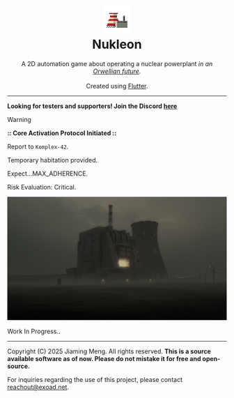 <h1 align="center">
<img src="./Artwork/icon.png" width=64/><br/>Nukleon
</h1>
<p align="center">
A 2D automation game about operating a nuclear powerplant <em>in an <a href="https://en.wikipedia.org/wiki/Nineteen_Eighty-Four">Orwellian future</a>.</em>
<br/>
<br/>
Created using <a href="https://flutter/">Flutter</a>.
</p>
<hr/>

**Looking for testers and supporters! Join the Discord [here](https://discord.gg/PbJQRT9zQ8)**

> [!WARNING]
> **:: Core Activation Protocol Initiated ::**
> 
> Report to `Komplex-42`.
>
> Temporary habitation provided.
>
> Expect...MAX_ADHERENCE.
>
> Risk Evaluation: Critical.



![](./assets/backdrops/main_menu_1984.png)

Work In Progress..

---

Copyright (C) 2025 Jiaming Meng. All rights reserved. **This is a source available software as of now. Please do not mistake it for free and open-source.**

For inquiries regarding the use of this project, please contact [reachout@exoad.net](mailto://reachout@exoad.net).
